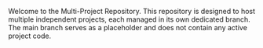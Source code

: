 Welcome to the Multi-Project Repository. This repository is designed to host multiple independent projects, each managed in its own dedicated branch. The main branch serves as a placeholder and does not contain any active project code.
